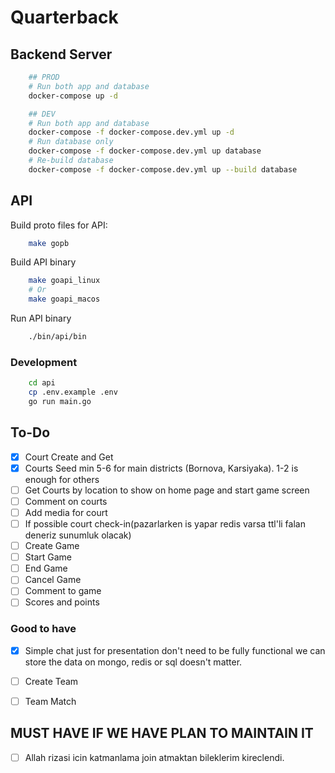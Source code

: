 # Quarterback 

## Backend Server

```sh
    ## PROD
    # Run both app and database
    docker-compose up -d  

    ## DEV
    # Run both app and database
    docker-compose -f docker-compose.dev.yml up -d  
    # Run database only
    docker-compose -f docker-compose.dev.yml up database
    # Re-build database
    docker-compose -f docker-compose.dev.yml up --build database

```

## API

Build proto files for API:

```sh
    make gopb
```

Build API binary
```sh
    make goapi_linux
    # Or
    make goapi_macos
```

Run API binary
```sh
    ./bin/api/bin
```

### Development

```sh
    cd api
    cp .env.example .env
    go run main.go
```

## To-Do

- [x] Court Create and Get
- [x] Courts Seed min 5-6 for main districts (Bornova, Karsiyaka). 1-2 is enough for others
- [ ] Get Courts by location to show on home page and start game screen
- [ ] Comment on courts
- [ ] Add media for court 
- [ ] If possible court check-in(pazarlarken is yapar redis varsa ttl'li falan deneriz sunumluk olacak)
- [ ] Create Game
- [ ] Start Game
- [ ] End Game
- [ ] Cancel Game
- [ ] Comment to game
- [ ] Scores and points

### Good to have
- [x] Simple chat just for presentation don't need to be fully functional we can store the data on mongo, redis or sql doesn't matter.

- [ ] Create Team
- [ ] Team Match


## MUST HAVE IF WE HAVE PLAN TO MAINTAIN IT

- [ ] Allah rizasi icin katmanlama join atmaktan bileklerim kireclendi.
